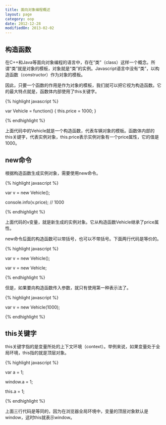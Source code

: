 ```yaml
---
title: 面向对象编程概述
layout: page
category: oop
date: 2012-12-28
modifiedOn: 2013-02-02
---
```


## 构造函数

在C++和Java等面向对象编程的语言中，存在“类”（class）这样一个概念。所谓“类”就是对象的模板，对象就是“类”的实例。Javascript语言中没有“类”，以构造函数（constructor）作为对象的模板。

因此，只要一个函数的作用是作为对象的模板，我们就可以把它视为构造函数。它的最大特点就是，函数体内部使用了this关键字。

{% highlight javascript %}

var Vehicle = function() {
  this.price = 1000;
}

{% endhighlight %}

上面代码中的Vehicle就是一个构造函数，代表车辆对象的模板。函数体内部的this关键字，代表实例对象，this.price表示实例对象有一个price属性，它的值是1000。

## new命令

根据构造函数生成实例对象，需要使用new命令。

{% highlight javascript %}

var v = new Vehicle();

console.info(v.price);
// 1000

{% endhighlight %}

上面代码的v变量，就是新生成的实例对象。它从构造函数Vehicle继承了price属性。

new命令后面的构造函数可以带括号，也可以不带括号。下面两行代码是等价的。

{% highlight javascript %}

var v = new Vehicle();

var v = new Vehicle;

{% endhighlight %}

但是，如果要向构造函数传入参数，就只有使用第一种表示法了。

{% highlight javascript %}

var v = new Vehicle(1000);

{% endhighlight %}

## this关键字

this关键字指的是变量所处的上下文环境（context）。举例来说，如果变量处于全局环境，this指的就是顶层对象。

{% highlight javascript %}

var a = 1;

window.a = 1;

this.a = 1;

{% endhighlight %}

上面三行代码是等同的，因为在浏览器全局环境中，变量的顶层对象默认是window，这时this就表示window。
